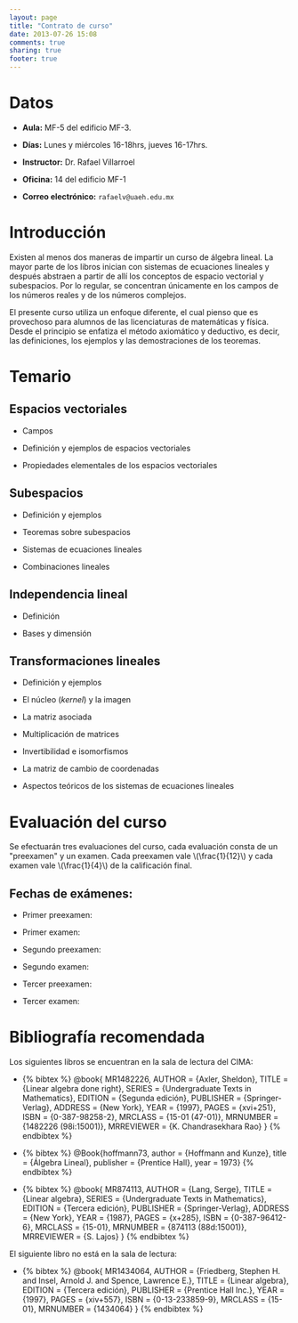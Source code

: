 ```yaml
---
layout: page
title: "Contrato de curso"
date: 2013-07-26 15:08
comments: true
sharing: true
footer: true
---
```


# Datos

-   **Aula:** MF-5 del edificio MF-3.

-   **Días:** Lunes y miércoles 16-18hrs, jueves 16-17hrs.

-   **Instructor:** Dr. Rafael Villarroel

-   **Oficina:** 14 del edificio MF-1

-   **Correo electrónico:** `rafaelv@uaeh.edu.mx`

# Introducción

Existen al menos dos maneras de impartir un curso de álgebra
lineal. La mayor parte de los libros inician con sistemas de
ecuaciones lineales y después abstraen a partir de allí los conceptos
de espacio vectorial y subespacios. Por lo regular, se concentran
únicamente en los campos de los números reales y de los números
complejos. 

El presente curso utiliza un enfoque diferente, el cual pienso que es
provechoso para alumnos de las licenciaturas de matemáticas y
física. Desde el principio se enfatiza el método axiomático y
deductivo, es decir, las definiciones, los ejemplos y las
demostraciones de los teoremas.

# Temario

## Espacios vectoriales

-   Campos

-   Definición y ejemplos de espacios vectoriales

-   Propiedades elementales de los espacios vectoriales

## Subespacios

-   Definición y ejemplos

-   Teoremas sobre subespacios

-   Sistemas de ecuaciones lineales

-   Combinaciones lineales

## Independencia lineal

-   Definición

-   Bases y dimensión

## Transformaciones lineales

-   Definición y ejemplos

-   El núcleo (*kernel*) y la imagen

-   La matriz asociada

-   Multiplicación de matrices

-   Invertibilidad e isomorfismos

-   La matriz de cambio de coordenadas

-   Aspectos teóricos de los sistemas de ecuaciones lineales

# Evaluación del curso

Se efectuarán tres evaluaciones del curso, cada evaluación consta de
un "preexamen" y un examen. Cada preexamen vale \\(\frac{1}{12}\\) y cada
examen vale \\(\frac{1}{4}\\) de la calificación final.

## Fechas de exámenes:

-   Primer preexamen:

-   Primer examen:

-   Segundo preexamen:

-   Segundo examen:

-   Tercer preexamen:

-   Tercer examen:

# Bibliografía recomendada

Los siguientes libros se encuentran en la sala de lectura del CIMA:

- {% bibtex %}
@book{ MR1482226,
         AUTHOR = {Axler, Sheldon},
          TITLE = {Linear algebra done right},
         SERIES = {Undergraduate Texts in Mathematics},
        EDITION = {Segunda edición},
      PUBLISHER = {Springer-Verlag},
        ADDRESS = {New York},
           YEAR = {1997},
          PAGES = {xvi+251},
           ISBN = {0-387-98258-2},
        MRCLASS = {15-01 (47-01)},
       MRNUMBER = {1482226 (98i:15001)},
     MRREVIEWER = {K. Chandrasekhara Rao}
}
{% endbibtex %}

- {% bibtex %}
@Book{hoffmann73,
  author =    {Hoffmann and Kunze},
  title =        {Álgebra Lineal},
  publisher =    {Prentice Hall},
  year =         1973}
{% endbibtex %}

- {% bibtex %}
@book{ MR874113,
         AUTHOR = {Lang, Serge},
          TITLE = {Linear algebra},
         SERIES = {Undergraduate Texts in Mathematics},
        EDITION = {Tercera edición},
      PUBLISHER = {Springer-Verlag},
        ADDRESS = {New York},
           YEAR = {1987},
          PAGES = {x+285},
           ISBN = {0-387-96412-6},
        MRCLASS = {15-01},
       MRNUMBER = {874113 (88d:15001)},
     MRREVIEWER = {S. Lajos}
}
{% endbibtex %}

El siguiente libro no está en la sala de lectura:

- {% bibtex %}
@book{ MR1434064,
         AUTHOR = {Friedberg, Stephen H. and Insel, Arnold J. and Spence,
              Lawrence E.},
          TITLE = {Linear algebra},
        EDITION = {Tercera edición},
      PUBLISHER = {Prentice Hall Inc.},
           YEAR = {1997},
          PAGES = {xiv+557},
           ISBN = {0-13-233859-9},
        MRCLASS = {15-01},
       MRNUMBER = {1434064}
}
{% endbibtex %}
